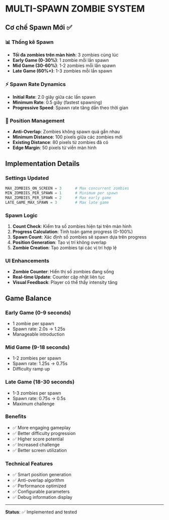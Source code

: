 # MULTI-SPAWN ZOMBIE SYSTEM

## Cơ chế Spawn Mới ✅

### 📊 **Thống kê Spawn**
- **Tối đa zombies trên màn hình**: 3 zombies cùng lúc
- **Early Game (0-30%)**: 1 zombie mỗi lần spawn
- **Mid Game (30-60%)**: 1-2 zombies mỗi lần spawn  
- **Late Game (60%+)**: 1-3 zombies mỗi lần spawn

### ⚡ **Spawn Rate Dynamics**
- **Initial Rate**: 2.0 giây giữa các lần spawn
- **Minimum Rate**: 0.5 giây (fastest spawning)
- **Progressive Speed**: Spawn rate tăng dần theo thời gian

### 🎯 **Position Management**
- **Anti-Overlap**: Zombies không spawn quá gần nhau
- **Minimum Distance**: 100 pixels giữa các zombies mới
- **Existing Distance**: 80 pixels từ zombies đã có
- **Edge Margin**: 50 pixels từ viền màn hình

## Implementation Details

### Settings Updated
```python
MAX_ZOMBIES_ON_SCREEN = 3      # Max concurrent zombies
MIN_ZOMBIES_PER_SPAWN = 1      # Minimum per spawn
MAX_ZOMBIES_PER_SPAWN = 2      # Max early game
LATE_GAME_MAX_SPAWN = 3        # Max late game
```

### Spawn Logic
1. **Count Check**: Kiểm tra số zombies hiện tại trên màn hình
2. **Progress Calculation**: Tính toán game progress (0-100%)
3. **Spawn Count**: Xác định số zombies sẽ spawn dựa trên progress
4. **Position Generation**: Tạo vị trí không overlap
5. **Zombie Creation**: Tạo zombies tại các vị trí hợp lệ

### UI Enhancements
- **Zombie Counter**: Hiển thị số zombies đang sống
- **Real-time Update**: Counter cập nhật liên tục
- **Visual Feedback**: Player có thể thấy intensity tăng

## Game Balance

### Early Game (0-9 seconds)
- 1 zombie per spawn
- Spawn rate: 2.0s → 1.25s
- Manageable introduction

### Mid Game (9-18 seconds)  
- 1-2 zombies per spawn
- Spawn rate: 1.25s → 0.75s
- Difficulty ramp up

### Late Game (18-30 seconds)
- 1-3 zombies per spawn
- Spawn rate: 0.75s → 0.5s
- Maximum challenge

### Benefits
- ✅ More engaging gameplay
- ✅ Better difficulty progression
- ✅ Higher score potential
- ✅ Increased challenge
- ✅ Better screen utilization

### Technical Features
- ✅ Smart position generation
- ✅ Anti-overlap algorithm
- ✅ Performance optimized
- ✅ Configurable parameters
- ✅ Debug information display

---
**Status**: ✅ Implemented and tested
